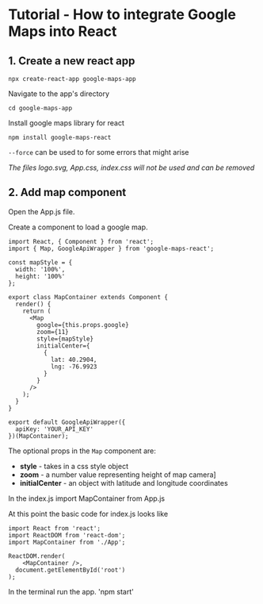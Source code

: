 # Tutorial - How to integrate Google Maps into React

## 1. Create a new react app

`npx create-react-app google-maps-app`

Navigate to the app's directory

`cd google-maps-app`

Install google maps library for react

`npm install google-maps-react`

`--force` can be used to for some errors that might arise

*The files logo.svg, App.css, index.css will not be used and can be removed*

## 2. Add map component

Open the App.js file.

Create a component to load a google map.

```
import React, { Component } from 'react';
import { Map, GoogleApiWrapper } from 'google-maps-react';

const mapStyle = {
  width: '100%',
  height: '100%'
};

export class MapContainer extends Component {
  render() {
    return (
      <Map
        google={this.props.google}
        zoom={11}
        style={mapStyle}
        initialCenter={
          {
            lat: 40.2904,
            lng: -76.9923
          }
        }
      />
    );
  }
}

export default GoogleApiWrapper({
  apiKey: 'YOUR_API_KEY'
})(MapContainer);
```



The optional props in the `Map` component are:
- **style** - takes in a css style object
- **zoom** - a number value representing height of map camera]
- **initialCenter** - an object with latitude and longitude coordinates

In the index.js import MapContainer from App.js

At this point the basic code for index.js looks like
```
import React from 'react';
import ReactDOM from 'react-dom';
import MapContainer from './App';

ReactDOM.render(
    <MapContainer />,
  document.getElementById('root')
);
```

In the terminal run the app.
'npm start' 
